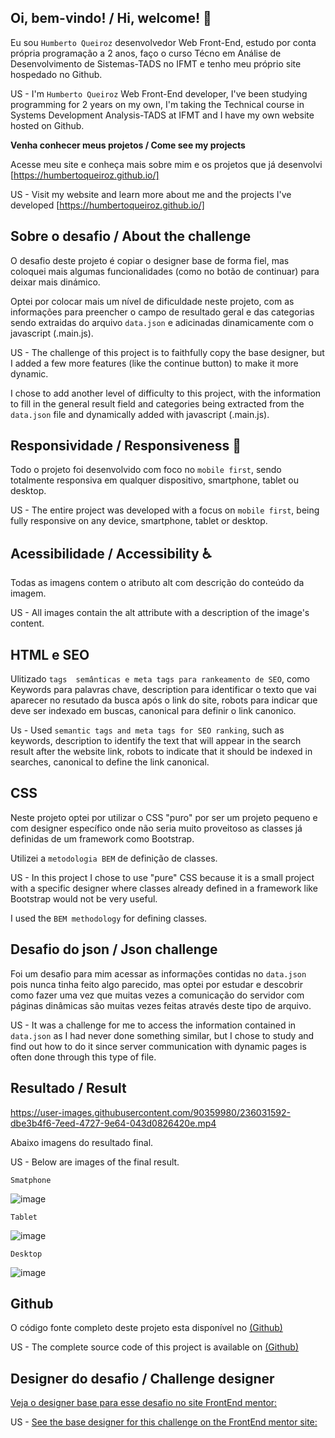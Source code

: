 
## Oi, bem-vindo! / Hi, welcome! 👋

Eu sou `Humberto Queiroz` desenvolvedor Web Front-End, estudo por conta própria programação a 2 anos, faço o curso Técno em Análise de Desenvolvimento de Sistemas-TADS no IFMT e tenho meu próprio site hospedado no Github.

US - I'm `Humberto Queiroz` Web Front-End developer, I've been studying programming for 2 years on my own, I'm taking the Technical course in Systems Development Analysis-TADS at IFMT and I have my own website hosted on Github.

**Venha conhecer meus projetos / Come see my projects** 

Acesse meu site e conheça mais sobre mim e os projetos que já desenvolvi [https://humbertoqueiroz.github.io/] 

US - Visit my website and learn more about me and the projects I've developed [https://humbertoqueiroz.github.io/]

## Sobre o desafio / About the challenge

O desafio deste projeto é copiar o designer base de forma fiel, mas coloquei mais algumas funcionalidades (como no botão de continuar) para deixar mais dinámico.

Optei por colocar mais um nível de dificuldade neste projeto, com as informações para preencher o campo de resultado geral e das categorias sendo extraidas do arquivo `data.json` e adicinadas dinamicamente com o javascript (.main.js).

US - The challenge of this project is to faithfully copy the base designer, but I added a few more features (like the continue button) to make it more dynamic.

I chose to add another level of difficulty to this project, with the information to fill in the general result field and categories being extracted from the `data.json` file and dynamically added with javascript (.main.js).

## Responsividade / Responsiveness 📲

Todo o projeto foi desenvolvido com foco no `mobile first`, sendo totalmente responsiva em qualquer dispositivo, smartphone, tablet ou desktop. 

US - The entire project was developed with a focus on `mobile first`, being fully responsive on any device, smartphone, tablet or desktop.

## Acessibilidade / Accessibility ♿

Todas as imagens contem o atributo alt com descrição do conteúdo da imagem.

US - All images contain the alt attribute with a description of the image's content.

## HTML e SEO

Ulitizado `tags  semânticas e meta tags para rankeamento de SEO`, como Keywords para palavras chave, description para identificar o texto que vai aparecer no resutado da busca após o link do site, robots para indicar que deve ser indexado em buscas, canonical para definir o link canonico. 

Us - Used `semantic tags and meta tags for SEO ranking`, such as keywords, description to identify the text that will appear in the search result after the website link, robots to indicate that it should be indexed in searches, canonical to define the link canonical.

## CSS

Neste projeto optei por utilizar o CSS "puro" por ser um projeto pequeno e com designer específico onde não seria muito proveitoso as classes já definidas de um framework como Bootstrap.

Utilizei a `metodologia BEM` de definição de classes. 

US - In this project I chose to use "pure" CSS because it is a small project with a specific designer where classes already defined in a framework like Bootstrap would not be very useful.

I used the `BEM methodology` for defining classes.

## Desafio do json / Json challenge

Foi um desafio para mim acessar as informações contidas no `data.json` pois nunca tinha feito algo parecido, mas optei por estudar e descobrir como fazer uma vez que muitas vezes a comunicação do servidor com páginas dinâmicas são muitas vezes feitas através deste tipo de arquivo.

US - It was a challenge for me to access the information contained in `data.json` as I had never done something similar, but I chose to study and find out how to do it since server communication with dynamic pages is often done through this type of file.

## Resultado / Result



https://user-images.githubusercontent.com/90359980/236031592-dbe3b4f6-7eed-4727-9e64-043d0826420e.mp4




Abaixo imagens do resultado final.

US - Below are images of the final result.

`Smatphone`

![image](https://user-images.githubusercontent.com/90359980/236027923-3bbe269e-e75a-4682-8220-c94895363b65.png)

`Tablet`

![image](https://user-images.githubusercontent.com/90359980/236028112-69b558f5-27fd-4af6-a2ab-40015902d50f.png)


`Desktop`

![image](https://user-images.githubusercontent.com/90359980/236027231-91568567-b993-475b-857b-ae2db3f465a0.png)


## Github

O código fonte completo deste projeto esta disponível no [(Github)](https://github.com/HumbertoQueiroz/Sumario-FrontEndoMentor#responsividade--responsiveness-)

US - The complete source code of this project is available on [(Github)](https://github.com/HumbertoQueiroz/Sumario-FrontEndoMentor#responsividade--responsiveness-)


## Designer do desafio / Challenge designer

[Veja o designer base para esse desafio no site FrontEnd mentor:](https://www.frontendmentor.io/challenges/results-summary-component-CE_K6s0maV)

US - [See the base designer for this challenge on the FrontEnd mentor site:](https://www.frontendmentor.io/challenges/results-summary-component-CE_K6s0maV)
